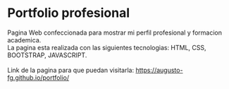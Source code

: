 # Portfolio profesional
Pagina Web confeccionada para mostrar mi perfil profesional y formacion academica. <br>
La pagina esta realizada con las siguientes tecnologias: HTML, CSS, BOOTSTRAP, JAVASCRIPT.
<br>
<br>
Link de la pagina para que puedan visitarla: https://augusto-fg.github.io/portfolio/
